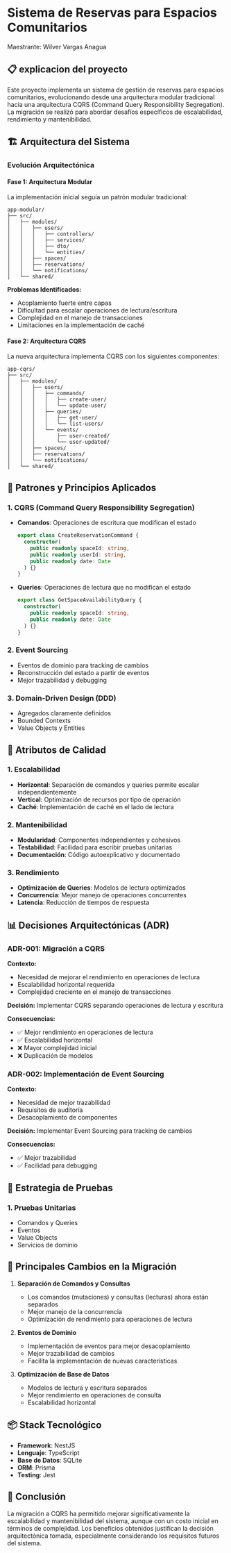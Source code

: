 # Sistema de Reservas para Espacios Comunitarios
Maestrante: Wilver Vargas Anagua
## 📋 explicacion del proyecto

Este proyecto implementa un sistema de gestión de reservas para espacios comunitarios, evolucionando desde una arquitectura modular tradicional hacia una arquitectura CQRS (Command Query Responsibility Segregation). La migración se realizó para abordar desafíos específicos de escalabilidad, rendimiento y mantenibilidad.

## 🏗️ Arquitectura del Sistema

### Evolución Arquitectónica

#### Fase 1: Arquitectura Modular
La implementación inicial seguía un patrón modular tradicional:

```
app-modular/
├── src/
│   ├── modules/
│   │   ├── users/
│   │   │   ├── controllers/
│   │   │   ├── services/
│   │   │   ├── dto/
│   │   │   └── entities/
│   │   ├── spaces/
│   │   ├── reservations/
│   │   └── notifications/
│   └── shared/
```

**Problemas Identificados:**
- Acoplamiento fuerte entre capas
- Dificultad para escalar operaciones de lectura/escritura
- Complejidad en el manejo de transacciones
- Limitaciones en la implementación de caché

#### Fase 2: Arquitectura CQRS
La nueva arquitectura implementa CQRS con los siguientes componentes:

```
app-cqrs/
├── src/
│   ├── modules/
│   │   ├── users/
│   │   │   ├── commands/
│   │   │   │   ├── create-user/
│   │   │   │   └── update-user/
│   │   │   ├── queries/
│   │   │   │   ├── get-user/
│   │   │   │   └── list-users/
│   │   │   └── events/
│   │   │       ├── user-created/
│   │   │       └── user-updated/
│   │   ├── spaces/
│   │   ├── reservations/
│   │   └── notifications/
│   └── shared/
```

## 🔄 Patrones y Principios Aplicados

### 1. CQRS (Command Query Responsibility Segregation)
- **Comandos**: Operaciones de escritura que modifican el estado
  ```typescript
  export class CreateReservationCommand {
    constructor(
      public readonly spaceId: string,
      public readonly userId: string,
      public readonly date: Date
    ) {}
  }
  ```
- **Queries**: Operaciones de lectura que no modifican el estado
  ```typescript
  export class GetSpaceAvailabilityQuery {
    constructor(
      public readonly spaceId: string,
      public readonly date: Date
    ) {}
  }
  ```

### 2. Event Sourcing
- Eventos de dominio para tracking de cambios
- Reconstrucción del estado a partir de eventos
- Mejor trazabilidad y debugging

### 3. Domain-Driven Design (DDD)
- Agregados claramente definidos
- Bounded Contexts
- Value Objects y Entities

## 🎯 Atributos de Calidad

### 1. Escalabilidad
- **Horizontal**: Separación de comandos y queries permite escalar independientemente
- **Vertical**: Optimización de recursos por tipo de operación
- **Caché**: Implementación de caché en el lado de lectura

### 2. Mantenibilidad
- **Modularidad**: Componentes independientes y cohesivos
- **Testabilidad**: Facilidad para escribir pruebas unitarias
- **Documentación**: Código autoexplicativo y documentado

### 3. Rendimiento
- **Optimización de Queries**: Modelos de lectura optimizados
- **Concurrencia**: Mejor manejo de operaciones concurrentes
- **Latencia**: Reducción de tiempos de respuesta

## 📊 Decisiones Arquitectónicas (ADR)

### ADR-001: Migración a CQRS
**Contexto:**
- Necesidad de mejorar el rendimiento en operaciones de lectura
- Escalabilidad horizontal requerida
- Complejidad creciente en el manejo de transacciones

**Decisión:**
Implementar CQRS separando operaciones de lectura y escritura

**Consecuencias:**
- ✅ Mejor rendimiento en operaciones de lectura
- ✅ Escalabilidad horizontal
- ❌ Mayor complejidad inicial
- ❌ Duplicación de modelos

### ADR-002: Implementación de Event Sourcing
**Contexto:**
- Necesidad de mejor trazabilidad
- Requisitos de auditoría
- Desacoplamiento de componentes

**Decisión:**
Implementar Event Sourcing para tracking de cambios

**Consecuencias:**
- ✅ Mejor trazabilidad
- ✅ Facilidad para debugging


## 🧪 Estrategia de Pruebas

### 1. Pruebas Unitarias
- Comandos y Queries
- Eventos
- Value Objects
- Servicios de dominio


## 🔄 Principales Cambios en la Migración

1. **Separación de Comandos y Consultas**
   - Los comandos (mutaciones) y consultas (lecturas) ahora están separados
   - Mejor manejo de la concurrencia
   - Optimización de rendimiento para operaciones de lectura

2. **Eventos de Dominio**
   - Implementación de eventos para mejor desacoplamiento
   - Mejor trazabilidad de cambios
   - Facilita la implementación de nuevas características

3. **Optimización de Base de Datos**
   - Modelos de lectura y escritura separados
   - Mejor rendimiento en operaciones de consulta
   - Escalabilidad horizontal

## 📦 Stack Tecnológico

- **Framework**: NestJS
- **Lenguaje**: TypeScript
- **Base de Datos**: SQLite
- **ORM**: Prisma
- **Testing**: Jest

## 📝 Conclusión

La migración a CQRS ha permitido mejorar significativamente la escalabilidad y mantenibilidad del sistema, aunque con un costo inicial en términos de complejidad. Los beneficios obtenidos justifican la decisión arquitectónica tomada, especialmente considerando los requisitos futuros del sistema.



